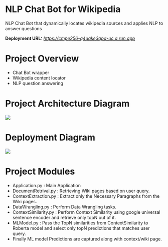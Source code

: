 # NLP Chat Bot for Wikipedia 

NLP Chat Bot that dynamically locates wikipedia sources and applies NLP to answer questions

**Deployment URL:** _https://cmpe256-q4uake3apq-uc.a.run.app_

# Project Overview
- Chat Bot wrapper
- Wikipedia content locator
- NLP question answering

# Project Architecture Diagram
![](https://github.com/coryroyce/wiki_based_nlp_chat_bot/blob/main/reference/High_Level_Architecture.png)

# Deployment Diagram
![](https://github.com/coryroyce/wiki_based_nlp_chat_bot/blob/main/reference/Deployment_Diagram.png)
# Project Modules

- Application.py : Main Application
- DocumentRetrival.py : Retrieving Wiki pages based on user query.
- ContextExtraction.py : Extract only the Necessary Paragraphs from the Wiki pages.
- DataWrangling.py : Perform Data Wrangling tasks.
- ContextSimilarity.py : Perform Context Similarity using google universal sentence encoder and retrieve only topN out of it.
- MLModel.py : Pass the TopN similarities from ContextSimilarity to Roberta model and select only topN predictions that matches user query.
- Finally ML model Predictions are captured along with context/wiki page.
